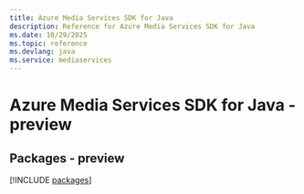 ```yaml
---
title: Azure Media Services SDK for Java
description: Reference for Azure Media Services SDK for Java
ms.date: 10/29/2025
ms.topic: reference
ms.devlang: java
ms.service: mediaservices
---
```

# Azure Media Services SDK for Java - preview
## Packages - preview
[!INCLUDE [packages](media-services-index.md)]